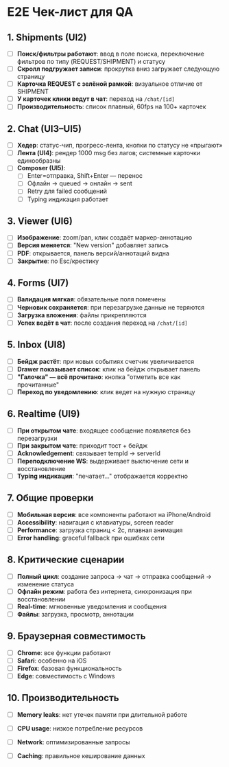 # E2E Чек-лист для QA

## 1. Shipments (UI2)

- [ ] **Поиск/фильтры работают**: ввод в поле поиска, переключение фильтров по типу (REQUEST/SHIPMENT) и статусу
- [ ] **Скролл подгружает записи**: прокрутка вниз загружает следующую страницу
- [ ] **Карточка REQUEST с зелёной рамкой**: визуальное отличие от SHIPMENT
- [ ] **У карточек клики ведут в чат**: переход на `/chat/[id]`
- [ ] **Производительность**: список плавный, 60fps на 100+ карточек

## 2. Chat (UI3–UI5)

- [ ] **Хедер**: статус-чип, прогресс-лента, кнопки по статусу не «прыгают»
- [ ] **Лента (UI4)**: рендер 1000 msg без лагов; системные карточки единообразны
- [ ] **Composer (UI5)**: 
  - [ ] Enter=отправка, Shift+Enter — перенос
  - [ ] Офлайн → queued → онлайн → sent
  - [ ] Retry для failed сообщений
  - [ ] Typing индикация работает

## 3. Viewer (UI6)

- [ ] **Изображение**: zoom/pan, клик создаёт маркер-аннотацию
- [ ] **Версия меняется**: "New version" добавляет запись
- [ ] **PDF**: открывается, панель версий/аннотаций видна
- [ ] **Закрытие**: по Esc/крестику

## 4. Forms (UI7)

- [ ] **Валидация мягкая**: обязательные поля помечены
- [ ] **Черновик сохраняется**: при перезагрузке данные не теряются
- [ ] **Загрузка вложения**: файлы прикрепляются
- [ ] **Успех ведёт в чат**: после создания переход на `/chat/[id]`

## 5. Inbox (UI8)

- [ ] **Бейдж растёт**: при новых событиях счетчик увеличивается
- [ ] **Drawer показывает список**: клик на бейдж открывает панель
- [ ] **"Галочка" — всё прочитано**: кнопка "отметить все как прочитанные"
- [ ] **Переход по уведомлению**: клик ведет на нужную страницу

## 6. Realtime (UI9)

- [ ] **При открытом чате**: входящее сообщение появляется без перезагрузки
- [ ] **При закрытом чате**: приходит тост + бейдж
- [ ] **Acknowledgement**: связывает tempId → serverId
- [ ] **Переподключение WS**: выдерживает выключение сети и восстановление
- [ ] **Typing индикация**: "печатает..." отображается корректно

## 7. Общие проверки

- [ ] **Мобильная версия**: все компоненты работают на iPhone/Android
- [ ] **Accessibility**: навигация с клавиатуры, screen reader
- [ ] **Performance**: загрузка страниц < 2с, плавная анимация
- [ ] **Error handling**: graceful fallback при ошибках сети

## 8. Критические сценарии

- [ ] **Полный цикл**: создание запроса → чат → отправка сообщений → изменение статуса
- [ ] **Офлайн режим**: работа без интернета, синхронизация при восстановлении
- [ ] **Real-time**: мгновенные уведомления и сообщения
- [ ] **Файлы**: загрузка, просмотр, аннотации

## 9. Браузерная совместимость

- [ ] **Chrome**: все функции работают
- [ ] **Safari**: особенно на iOS
- [ ] **Firefox**: базовая функциональность
- [ ] **Edge**: совместимость с Windows

## 10. Производительность

- [ ] **Memory leaks**: нет утечек памяти при длительной работе
- [ ] **CPU usage**: низкое потребление ресурсов
- [ ] **Network**: оптимизированные запросы
- [ ] **Caching**: правильное кеширование данных


